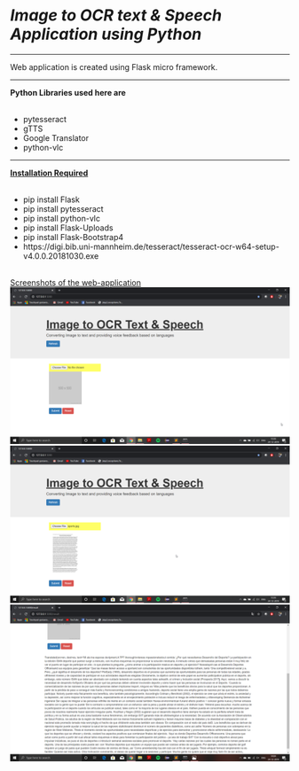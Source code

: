 <b><h1><I>Image to OCR text & Speech Application using Python</I></h2></b>
<hr>
Web application is created using Flask micro framework.
<hr>
<b>Python Libraries used here are</b><br><br>
<ul>
  <li>pytesseract</li>
  <li>gTTS</li>
  <li>Google Translator</li>
  <li>python-vlc</li>
</ul>
<hr>
<b><u>Installation Required</u></b>
<br><br>
<ul>
  <li>pip install Flask</li>
  <li>pip install pytesseract</li>
  <li>pip install python-vlc</li>
  <li>pip install Flask-Uploads</li>
  <li>pip install Flask-Bootstrap4</li>
  <li>https://digi.bib.uni-mannheim.de/tesseract/tesseract-ocr-w64-setup-v4.0.0.20181030.exe</li>
</ul>
<br>
<u>Screenshots of the web-application</u><br>
<img src="screenshots/1.png"><br>
<img src="screenshots/2.png"><br>
<img src="screenshots/3.png"><br>
